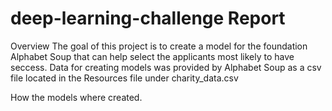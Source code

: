 # deep-learning-challenge Report

Overview
The goal of this project is to create a model for the foundation Alphabet Soup that can help select the applicants most likely to have seccess. Data for creating models was provided by Alphabet Soup as a csv file located in the Resources file under charity_data.csv

How the models where created.



